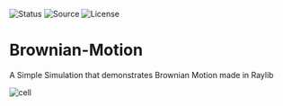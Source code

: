 ![Status](https://badgen.net/badge/Status/Development/red?icon=github)
![Source](https://badgen.net/badge/Tool/raylib/white)
![License](https://badgen.net/badge/license/MIT/green)

# Brownian-Motion

A Simple Simulation that demonstrates Brownian Motion made in Raylib

![cell](https://github.com/user-attachments/assets/4ef4f1c1-24a2-4c36-a8e5-f54a2fcdd17e)

